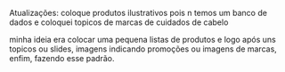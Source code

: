 Atualizações:
coloque produtos ilustrativos pois n temos um banco de dados
e coloquei topicos de marcas de cuidados de cabelo

minha ideia era colocar uma pequena listas de produtos e logo após uns topicos ou slides, imagens indicando promoções
ou imagens de marcas, enfim, fazendo esse padrão. 
